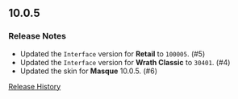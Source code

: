 ## 10.0.5

### Release Notes

- Updated the `Interface` version for **Retail** to `100005`. (#5)
- Updated the `Interface` version for **Wrath Classic** to `30401`. (#4)
- Updated the skin for **Masque** 10.0.5. (#6)

[Release History](https://github.com/SFX-WoW/Masque_Dominos/wiki/History)
